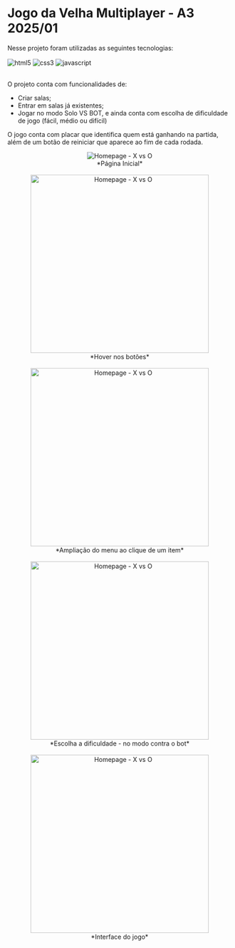 # Jogo da Velha Multiplayer - A3 2025/01

Nesse projeto foram utilizadas as seguintes tecnologias:
<div style="display: inline_block">
    <img align="center" alt="html5" src="https://img.shields.io/badge/HTML5-E34F26?style=for-the-badge&logo=html5&logoColor=white" />
    <img align="center" alt="css3" src="https://img.shields.io/badge/CSS3-1572B6?style=for-the-badge&logo=css3&logoColor=white" />
    <img align="center" alt="javascript" src="https://img.shields.io/badge/JavaScript-F7DF1E?style=for-the-badge&logo=javascript&logoColor=black" /></div></br>

O projeto conta com funcionalidades de:
- Criar salas;
- Entrar em salas já existentes;
- Jogar no modo Solo VS BOT, e ainda conta com escolha de dificuldade de jogo (fácil, médio ou difícil)
  
O jogo conta com placar que identifica quem está ganhando na partida, além de um botão de reiniciar que aparece ao fim de cada rodada.

<div align="center">
<img src="https://github.com/user-attachments/assets/b4f74466-523e-4618-adf4-643cd9a5e4ef" alt="Homepage - X vs O"></br>
*Página Inicial*
</div></br>
<div align="center">
<img src="https://github.com/user-attachments/assets/1f2b7730-a2b6-4983-bba0-2ecfceb2de6c" width="400" alt="Homepage - X vs O"></br>
*Hover nos botões*
</div></br>
<div align="center">
<img src="https://github.com/user-attachments/assets/3be558c5-760c-4f20-a7b5-d109c1630180" width="400" alt="Homepage - X vs O"></br>
*Ampliação do menu ao clique de um item*
</div></br>
<div align="center">
<img src="https://github.com/user-attachments/assets/c51d3eed-89f9-4d66-a0a5-e9fd403dfb0c" width="400" alt="Homepage - X vs O"></br>
*Escolha a dificuldade - no modo contra o bot*
</div></br>
<div align="center">
<img src="https://github.com/user-attachments/assets/74b9b823-c24d-4988-bfea-863e8002a32f" width="400" alt="Homepage - X vs O"></br>
*Interface do jogo*
</div></br>
